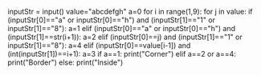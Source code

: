 
inputStr = input()
value="abcdefgh"
a=0
for i in range(1,9):
   for j in value:
      if (inputStr[0]=="a" or inputStr[0]=="h") and (inputStr[1]=="1" or inputStr[1]=="8"):
         a=1
      elif (inputStr[0]=="a" or inputStr[0]=="h") and (inputStr[1]==str(i+1)):
         a=2
      elif (inputStr[0]==j) and (inputStr[1]=="1" or inputStr[1]=="8"):
         a=4
      elif (inputStr[0]==value[i-1]) and (int(inputStr[1])==i+1):
         a=3
if a==1:
   print("Corner")
elif a==2 or a==4:
   print("Border")
else:
   print("Inside")
